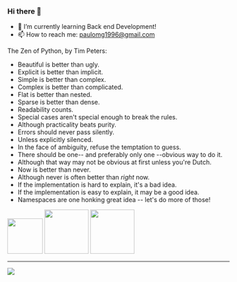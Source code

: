 ### Hi there 👋
- 🌱 I’m currently learning Back end Development!
- 📫 How to reach me: paulomg1996@gmail.com

The Zen of Python, by Tim Peters:

- Beautiful is better than ugly.
- Explicit is better than implicit.
- Simple is better than complex.
- Complex is better than complicated.
- Flat is better than nested.
- Sparse is better than dense.
- Readability counts.
- Special cases aren't special enough to break the rules.
- Although practicality beats purity.
- Errors should never pass silently.
- Unless explicitly silenced.
- In the face of ambiguity, refuse the temptation to guess.
- There should be one-- and preferably only one --obvious way to do it.
- Although that way may not be obvious at first unless you're Dutch.
- Now is better than never.
- Although never is often better than *right* now.
- If the implementation is hard to explain, it's a bad idea.
- If the implementation is easy to explain, it may be a good idea.
- Namespaces are one honking great idea -- let's do more of those!


<img width="80" height="80" src="https://cdn.jsdelivr.net/gh/devicons/devicon/icons/python/python-original-wordmark.svg" /> <img width="100" height="100" src="https://cdn.jsdelivr.net/gh/devicons/devicon/icons/visualstudio/visualstudio-plain-wordmark.svg" />  <img width="100" height="100" src="https://cdn.jsdelivr.net/gh/devicons/devicon/icons/pycharm/pycharm-original-wordmark.svg" />

_______________________________________________________________________________________________________________

<a href="https://www.linkedin.com/in/paulo-sergio-pereira-filho/" targe="_blank"><img src="https://img.shields.io/badge/-LinkedIn-%230077B5?style=for-the-badge&logo=linkedin&logoColor=white" target="_blank"></a> 

             
          
          


<!--
**paullosergioo/paullosergioo** is a ✨ _special_ ✨ repository because its `README.md` (this file) appears on your GitHub profile.

